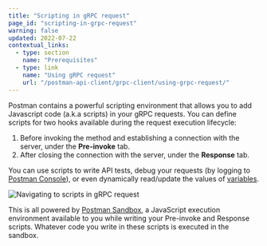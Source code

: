 ```yaml
---
title: "Scripting in gRPC request"
page_id: "scripting-in-grpc-request"
warning: false
updated: 2022-07-22
contextual_links:
  - type: section
    name: "Prerequisites"
  - type: link
    name: "Using gRPC request"
    url: "/postman-api-client/grpc-client/using-grpc-request/"
---
```


Postman contains a powerful scripting environment that allows you to add Javascript code (a.k.a scripts) in your gRPC requests. You can define scripts for two hooks available during the request execution lifecycle:

1. Before invoking the method and establishing a connection with the server, under the **Pre-invoke** tab.
2. After closing the connection with the server, under the **Response** tab.

You can use scripts to write API tests, debug your requests (by logging to [Postman Console](https://learning.postman.com/docs/sending-requests/troubleshooting-api-requests/)), or even dynamically read/update the values of [variables]((https://learning.postman.com/docs/sending-requests/variables/)).

<img src="https://assets.postman.com/postman-labs-docs/grpc-docs/writing-scripts/navigating-to-grpc-scripts.gif" alt="Navigating to scripts in gRPC request">

This is all powered by [Postman Sandbox](https://learning.postman.com/labs/postman-api-client/grpc-client/writing-scripts/postman-sandbox-api/), a JavaScript execution environment available to you while writing your Pre-invoke and Response scripts. Whatever code you write in these scripts is executed in the sandbox.

